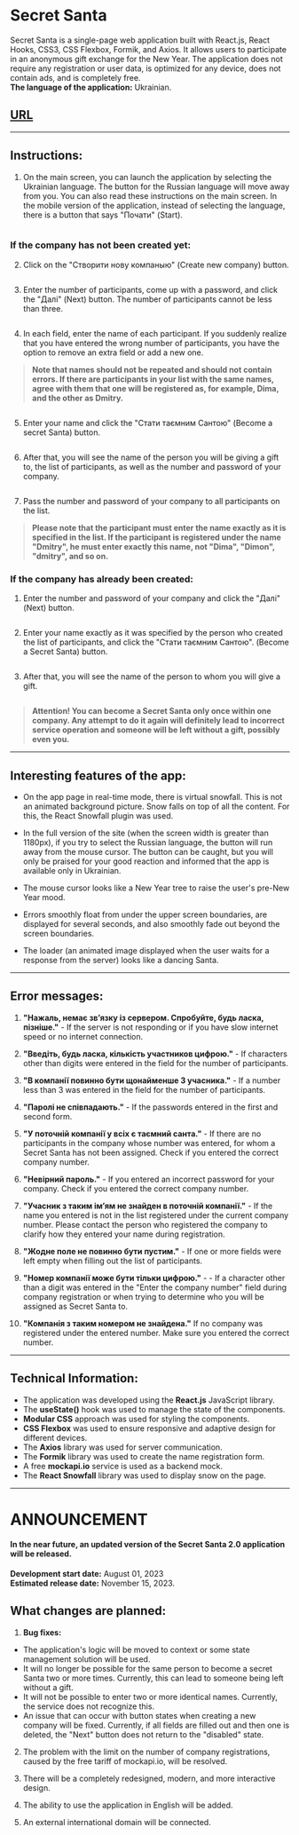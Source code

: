 # Secret Santa
Secret Santa is a single-page web application built with React.js, React Hooks, CSS3, CSS Flexbox, Formik, and Axios. It allows users to participate in an anonymous gift exchange for the New Year. The application does not require any registration or user data, is optimized for any device, does not contain ads, and is completely free. <br>
**The language of the application:** Ukrainian. <br>
## **[URL](https://maximaslov.github.io/secret-santa/)**

***
## Instructions:

1. On the main screen, you can launch the application by selecting the Ukrainian language. The button for the Russian language will move away from you. You can also read these instructions on the main screen.
In the mobile version of the application, instead of selecting the language, there is a button that says "Почати" (Start).<br>


<p align="center">
  <img src="https://github.com/maximaslov/secret-santa/blob/main/src/img/for-readme/1-1.png" alt="">
</p>

### If the company has not been created yet:

2.  Click on the "Створити нову компаныю" (Create new company) button. <br>

<p align="center">
  <img src="https://github.com/maximaslov/secret-santa/blob/main/src/img/for-readme/1-2.png" alt="">
</p>

3.  Enter the number of participants, come up with a password, and click the "Далі" (Next) button. The number of participants cannot be less than three.

<p align="center">
  <img src="https://github.com/maximaslov/secret-santa/blob/main/src/img/for-readme/1-3.png" alt="">
</p>

4. In each field, enter the name of each participant. If you suddenly realize that you have entered the wrong number of participants, you have the option to remove an extra field or add a new one.

> **Note that names should not be repeated and should not contain errors. If there are participants in your list with the same names, agree with them that one will be registered as, for example, Dima, and the other as Dmitry.**

<p align="center">
  <img src="https://github.com/maximaslov/secret-santa/blob/main/src/img/for-readme/1-4.png" alt="">
</p>

5. Enter your name and click the "Стати таємним Сантою" (Become a secret Santa) button.

<p align="center">
  <img src="https://github.com/maximaslov/secret-santa/blob/main/src/img/for-readme/1-5.png" alt="">
</p>

6. After that, you will see the name of the person you will be giving a gift to, the list of participants, as well as the number and password of your company.

<p align="center">
  <img src="https://github.com/maximaslov/secret-santa/blob/main/src/img/for-readme/1-6.png" alt="">
</p>

7. Pass the number and password of your company to all participants on the list.

> **Please note that the participant must enter the name exactly as it is specified in the list. If the participant is registered under the name "Dmitry", he must enter exactly this name, not "Dima", "Dimon", "dmitry", and so on.**

### If the company has already been created:

1.  Enter the number and password of your company and click the "Далі" (Next) button.

<p align="center">
  <img src="https://github.com/maximaslov/secret-santa/blob/main/src/img/for-readme/2-1.png" alt="">
</p>

2. Enter your name exactly as it was specified by the person who created the list of participants, and click the "Стати таємним Сантою".  (Become a Secret Santa) button.

<p align="center">
  <img src="https://github.com/maximaslov/secret-santa/blob/main/src/img/for-readme/2-2.png" alt="">
</p>

3.  After that, you will see the name of the person to whom you will give a gift.

<p align="center">
  <img src="https://github.com/maximaslov/secret-santa/blob/main/src/img/for-readme/2-3.png" alt="">
</p>

> **Attention! You can become a Secret Santa only once within one company. Any attempt to do it again will definitely lead to incorrect service operation and someone will be left without a gift, possibly even you.**

***
## Interesting features of the app:

* On the app page in real-time mode, there is virtual snowfall. This is not an animated background picture. Snow falls on top of all the content. For this, the React Snowfall plugin was used.

* In the full version of the site (when the screen width is greater than 1180px), if you try to select the Russian language, the button will run away from the mouse cursor. The button can be caught, but you will only be praised for your good reaction and informed that the app is available only in Ukrainian.

* The mouse cursor looks like a New Year tree to raise the user's pre-New Year mood.

* Errors smoothly float from under the upper screen boundaries, are displayed for several seconds, and also smoothly fade out beyond the screen boundaries.

* The loader (an animated image displayed when the user waits for a response from the server) looks like a dancing Santa.

***
## Error messages:

1. **"Нажаль, немає звʼязку із сервером. Спробуйте, будь ласка, пізніше."** - If the server is not responding or if you have slow internet speed or no internet connection.

2. **"Введіть, будь ласка, кількість участников цифрою."** - If characters other than digits were entered in the field for the number of participants.


3. **"В компанії повинно бути щонайменше 3 учасника."** - If a number less than 3 was entered in the field for the number of participants.


4. **"Паролі не співпадають."** - If the passwords entered in the first and second form.

6. **"У поточній компанії у всіх є таємний санта."** - If there are no participants in the company whose number was entered, for whom a Secret Santa has not been assigned. Check if you entered the correct company number.


6. **"Невірний пароль."** - If you entered an incorrect password for your company. Check if you entered the correct company number.


7. **"Учасник з таким імʼям не знайден в поточній компанії."** - If the name you entered is not in the list registered under the current company number. Please contact the person who registered the company to clarify how they entered your name during registration.


8. **"Жодне поле не повинно бути пустим."** -  If one or more fields were left empty when filling out the list of participants.


9. **"Номер компанії може бути тільки цифрою."** - - If a character other than a digit was entered in the "Enter the company number" field during company registration or when trying to determine who you will be assigned as Secret Santa to.


10. **"Компанія з таким номером не знайдена."**  If no company was registered under the entered number. Make sure you entered the correct number.

***
## Technical Information:

* The application was developed using the **React.js** JavaScript library.
* The **useState()** hook was used to manage the state of the components.
* **Modular CSS** approach was used for styling the components.
* **CSS Flexbox** was used to ensure responsive and adaptive design for different devices.
* The **Axios** library was used for server communication.
* The **Formik** library was used to create the name registration form.
* A free **mockapi.io** service is used as a backend mock.
* The **React Snowfall** library was used to display snow on the page.

***
# ANNOUNCEMENT
#### In the near future, an updated version of the Secret Santa 2.0 application will be released.
**Development start date:** August 01, 2023<br>
**Estimated release date:** November 15, 2023.

## What changes are planned:

1. **Bug fixes:**
  * The application's logic will be moved to context or some state management solution will be used.
  * It will no longer be possible for the same person to become a secret Santa two or more times. Currently, this can lead to someone being left without a gift.
  * It will not be possible to enter two or more identical names. Currently, the service does not recognize this.
  * An issue that can occur with button states when creating a new company will be fixed. Currently, if all fields are filled out and then one is deleted, the "Next" button does not return to the "disabled" state.

2. The problem with the limit on the number of company registrations, caused by the free tariff of mockapi.io, will be resolved.

3. There will be a completely redesigned, modern, and more interactive design.

4. The ability to use the application in English will be added.

5. An external international domain will be connected.

